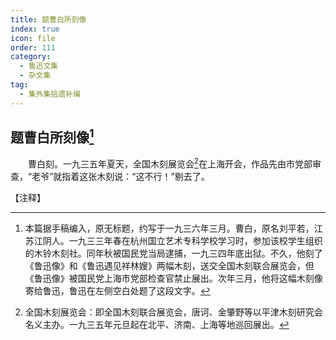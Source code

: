```yaml
---
title: 题曹白所刻像
index: true
icon: file
order: 111
category:
  - 鲁迅文集
  - 杂文集
tag:  
  - 集外集拾遗补编
---
```


## 题曹白所刻像[^①]

　　曹白刻。一九三五年夏天，全国木刻展览会[^②]在上海开会，作品先由市党部审查，“老爷”就指着这张木刻说：“这不行！”剔去了。

【注释】

[^①]:本篇据手稿编入，原无标题，约写于一九三六年三月。曹白，原名刘平若，江苏江阴人。一九三三年春在杭州国立艺术专科学校学习时，参加该校学生组织的木铃木刻社。同年秋被国民党当局逮捕，一九三四年底出狱。不久，他刻了《鲁迅像》和《鲁迅遇见祥林嫂》两幅木刻，送交全国木刻联合展览会，但《鲁迅像》被国民党上海市党部检查官禁止展出。次年三月，他将这幅木刻像寄给鲁迅，鲁迅在左侧空白处题了这段文字。

[^②]:全国木刻展览会：即全国木刻联合展览会，唐诃、金肇野等以平津木刻研究会名义主办。一九三五年元旦起在北平、济南、上海等地巡回展出。
